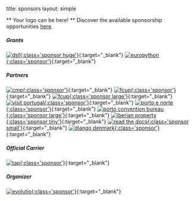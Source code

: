 title: sponsors
layout: simple

** Your logo can be here! ** Discover the available sponsorship opportunities [here](/sponsors/sponsorship/).


##### Grants

[![dsf](/static/images/sponsors/dsf.png){:class='sponsor huge'}](https://www.djangoproject.com/){:target="_blank"} [![europython](/static/images/sponsors/eps.png){:class='sponsor'}](https://www.europython-society.org/){:target="_blank"}

##### Partners

[![cmp](/static/images/sponsors/cmp.png){:class='sponsor'}](https://www.porto.pt/en){:target="_blank"} [![fcup](/static/images/sponsors/fcup.png){:class='sponsor'}](https://sigarra.up.pt/fcup/en/web_page.inicial){:target="_blank"} [![fcup](/static/images/sponsors/dcc.png){:class='sponsor large'}](https://www.dcc.fc.up.pt/site/){:target="_blank"} [![visit portugal](/static/images/sponsors/visitportugal.png){:class='sponsor'}](https://www.visitportugal.com/en){:target="_blank"} [![porto e norte](/static/images/sponsors/portoenorte.png){:class='sponsor'}](http://www.portoenorte.pt/en){:target="_blank"} [![porto convention bureau](/static/images/sponsors/pcb.png){:class='sponsor large'}](https://www.portocvb.com/){:target="_blank"} [![iberian property](/static/images/sponsors/ip.svg){:class='sponsor tiny'}](https://iberian.property/){:target="_blank"} [![read the docs](/static/images/sponsors/readthedocs.png){:class='sponsor small'}](https://readthedocs.org/){:target="_blank"} [![django denmark](/static/images/sponsors/djangodk.png){:class='sponsor'}](https://www.django-denmark.org/){:target="_blank"}

##### Official Carrier

[![tap](/static/images/sponsors/tap.svg){:class='sponsor'}](/static/docs/tap.pdf){:target="_blank"}

##### Organizer

[![evolutio](/static/images/sponsors/evolutio.png){:class='sponsor'}](https://evolutio.pt/){:target="_blank"}
